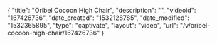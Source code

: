 {
    "title": "Oribel Cocoon High Chair",
    "description": "",
    "videoid": "167426736",
    "date_created": "1532128785",
    "date_modified": "1532365895",
    "type": "captivate",
    "layout": "video",
    "url": "\/v\/oribel-cocoon-high-chair\/167426736"
}